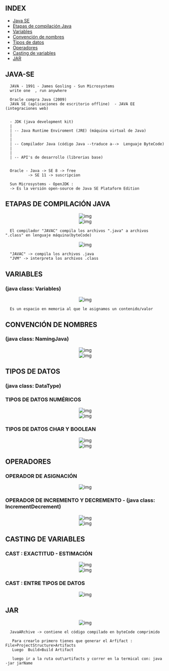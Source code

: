 ## INDEX
- [Java SE](#JAVA-SE)
- [Etapas de compilación Java](#etapas-de-compilación-java)
- [Variables](#VARIABLES)
- [Convención de nombres](#convención-de-nombres)
- [Tipos de datos](#tipos-de-datos)
- [Operadores](#operadores)
- [Casting de variables](#casting-de-variables)
- [JAR](#jar)


## JAVA-SE

      JAVA - 1991 - James Gosling - Sun Microsystems
      write one  , run anywhere

      Oracle compra Java (2009)
      JAVA SE (aplicaciones de escritorio offline)  - JAVA EE (integraciones web)


      - JDK (java development kit)
      |
      | -- Java Runtime Enviroment (JRE) (máquina virtual de Java)
      |
      |
      | -- Compilador Java (código Java --traduce a-->  Lenguaje ByteCode)
      |
      |
      | -- API's de desarrollo (librerias base)


      Oracle - Java -> SE 8 -> free
              -> SE 11 -> suscripcion

      Sun Microsystems - OpenJDK :
      -> Es la versión open-source de Java SE Plataform Edition
      
## ETAPAS DE COMPILACIÓN JAVA
<div align="center">
    <img src="./md/etapas-java.jpg" alt="img">
</div>
 
 <div align="center">
    <img src="md/etapas-javac.jpg" alt="img">
</div>

      El compilador "JAVAC" compila los archivos ".java" a archivos ".class" en lenguaje máquina(byteCode)

<div align="center">
    <img src="md/naturaleza-java.jpg" alt="img">
</div>

      "JAVAC" -> compila los archivos .java
      "JVM" -> interpreta los archivos .class

## VARIABLES
### (java class: Variables)
<div align="center">
    <img src="md/variable.jpg" alt="img">
</div>

      Es un espacio en memoria al que le asignamos un contenido/valor

## CONVENCIÓN DE NOMBRES
### (java class: NamingJava)
<div align="center">
    <img src="md/convencion-nombres.jpg" alt="img">
</div>
<div align="center">
    <img src="md/convencion-nombres-ii.jpg" alt="img">
</div> 

## TIPOS DE DATOS
### (java class: DataType)
### TIPOS DE DATOS NUMÉRICOS
<div align="center">
    <img src="md/tipos-datos-numericos.jpg" alt="img">
</div>

<div align="center">
    <img src="md/tipos-datos-numericos-ii.jpg" alt="img">
</div>

### TIPOS DE DATOS CHAR Y BOOLEAN
<div align="center">
    <img src="md/tipo-datos-char.jpg" alt="img">
</div>
<div align="center">
    <img src="md/tipo-datos-booleanos.jpg" alt="img">
</div>

## OPERADORES
### OPERADOR DE ASIGNACIÓN
<div align="center">
    <img src="md/operador-asignacion.jpg" alt="img">
</div>

### OPERADOR DE INCREMENTO Y DECREMENTO - (java class: IncrementDecrement)
<div align="center">
    <img src="md/operador-increm-decrem.jpg" alt="img">
</div>
<div align="center">
    <img src="md/operador-increm-decrem-pos-pre.jpg" alt="img">
</div>

## CASTING DE VARIABLES
### CAST : EXACTITUD - ESTIMACIÓN 
<div align="center">
    <img src="md/casteo-de-variables.jpg" alt="img">
</div>
<div align="center">
    <img src="md/cast-int.jpg" alt="img">
</div>

### CAST : ENTRE TIPOS DE DATOS
<div align="center">
    <img src="md/cast-tipos-datos.jpg" alt="img">
</div>

## JAR
<div align="center">
    <img src="md/jar.jpg" alt="img">
</div>

      JavaARchive -> contiene el código compilado en byteCode comprimido
      
       Para crearlo primero tienes que generar el Arfifact : File>ProjectStructure>Artifacts
       Luego  Build>Build Artifact
       
       luego ir a la ruta out\artifacts y correr en la termical con: java -jar jarName
       
